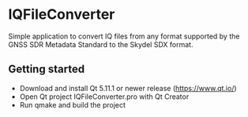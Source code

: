 # IQFileConverter
Simple application to convert IQ files from any format supported by the GNSS SDR Metadata Standard to the Skydel SDX format.

## Getting started
- Download and install Qt 5.11.1 or newer release (https://www.qt.io/)
- Open Qt project IQFileConverter.pro with Qt Creator
- Run qmake and build the project
